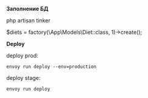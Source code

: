 **Заполнение БД**

php artisan tinker </br>

$diets = factory(\App\Models\Diet::class, 1)->create();


**Deploy** 


deploy prod:

`envoy run deploy --env=production`

deploy stage:

`envoy run deploy`
